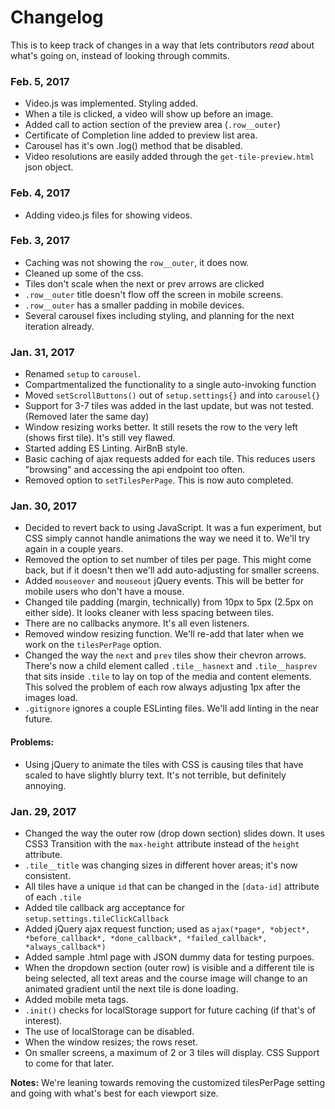 # Changelog
This is to keep track of changes in a way that lets contributors *read* about what's going on, instead of looking through commits. 

### Feb. 5, 2017
- Video.js was implemented. Styling added.
- When a tile is clicked, a video will show up before an image.
- Added call to action section of the preview area (`.row__outer`)
- Certificate of Completion line added to preview list area.
- Carousel has it's own .log() method that be disabled. 
- Video resolutions are easily added through the `get-tile-preview.html` json object.

### Feb. 4, 2017
- Adding video.js files for showing videos. 

### Feb. 3, 2017
- Caching was not showing the `row__outer`, it does now. 
- Cleaned up some of the css. 
- Tiles don't scale when the next or prev arrows are clicked 
- `.row__outer` title doesn't flow off the screen in mobile screens. 
- `.row__outer` has a smaller padding in mobile devices.
- Several carousel fixes including styling, and planning for the next iteration already. 

### Jan. 31, 2017
- Renamed `setup` to `carousel`. 
- Compartmentalized the functionality to a single auto-invoking function
- Moved `setScrollButtons()` out of `setup.settings{}` and into `carousel{}`
- Support for 3-7 tiles was added in the last update, but was not tested. (Removed later the same day)
- Window resizing works better. It still resets the row to the very left (shows first tile). It's still vey flawed.
- Started adding ES Linting. AirBnB style.
- Basic caching of ajax requests added for each tile. This reduces users "browsing" and accessing the api endpoint too often.
- Removed option to `setTilesPerPage`. This is now auto completed.

### Jan. 30, 2017
- Decided to revert back to using JavaScript. It was a fun experiment, but CSS simply cannot handle animations the way we need it to. We'll try again in a couple years. 
- Removed the option to set number of tiles per page. This might come back, but if it doesn't then we'll add auto-adjusting for smaller screens.
- Added `mouseover` and `mouseout` jQuery events. This will be better for mobile users who don't have a mouse.
- Changed tile padding (margin, technically) from 10px to 5px (2.5px on either side). It looks cleaner with less spacing between tiles.
- There are no callbacks anymore. It's all even listeners. 
- Removed window resizing function. We'll re-add that later when we work on the `tilesPerPage` option. 
- Changed the way the `next` and `prev` tiles show their chevron arrows. There's now a child element called `.tile__hasnext` and `.tile__hasprev` that sits inside `.tile` to lay on top of the media and content elements. This solved the problem of each row always adjusting 1px after the images load.
- `.gitignore` ignores a couple ESLinting files. We'll add linting in the near future.

#### Problems:
- Using jQuery to animate the tiles with CSS is causing tiles that have scaled to have slightly blurry text. It's not terrible, but definitely annoying. 

### Jan. 29, 2017
- Changed the way the outer row (drop down section) slides down. It uses CSS3 Transition with the `max-height` attribute instead of the `height` attribute. 
- `.tile__title` was changing sizes in different hover areas; it's now consistent. 
- All tiles have a unique `id` that can be changed in the `[data-id]` attribute of each `.tile`
- Added tile callback arg acceptance for `setup.settings.tileClickCallback` 
- Added jQuery ajax request function; used as `ajax(*page*, *object*, *before_callback*, *done_callback*, *failed_callback*, *always_callback*)`
- Added sample .html page with JSON dummy data for testing purpoes. 
- When the dropdown section (outer row) is visible and a different tile is being selected, all text areas and the course image will change to an animated gradient until the next tile is done loading.
- Added mobile meta tags. 
- `.init()` checks for localStorage support for future caching (if that's of interest).
- The use of localStorage can be disabled.
- When the window resizes; the rows reset.
- On smaller screens, a maximum of 2 or 3 tiles will display. CSS Support to come for that later.

__Notes:__ We're leaning towards removing the customized tilesPerPage setting and going with what's best for each viewport size.